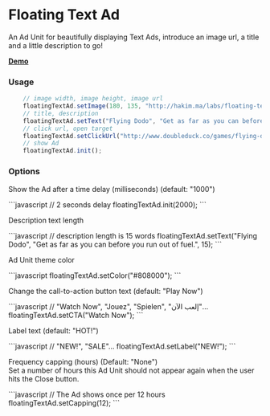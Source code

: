 Floating Text Ad
================

An Ad Unit for beautifully displaying Text Ads, introduce an image url, a title and a little description to go!

<a href="http://hakim.ma/labs/floating-text-ad/"><b>Demo</b></a>

<h3>Usage</h3>

```javascript
	// image width, image height, image url
	floatingTextAd.setImage(180, 135, "http://hakim.ma/labs/floating-text-ad/thumb.jpg");
	// title, description
	floatingTextAd.setText("Flying Dodo", "Get as far as you can before you run out of fuel.");
	// click url, open target
	floatingTextAd.setClickUrl("http://www.doubleduck.co/games/flying-dodo/", "_blank");
	// show Ad
	floatingTextAd.init();
```

<h3>Options</h3>
<p>Show the Ad after a time delay (milliseconds) (default: "1000")</p>
```javascript
	// 2 seconds delay
	floatingTextAd.init(2000);
```
<p>Description text length</p>
```javascript
	// description length is 15 words
	floatingTextAd.setText("Flying Dodo", "Get as far as you can before you run out of fuel.", 15);
```
<p>Ad Unit theme color</p>
```javascript
	floatingTextAd.setColor("#808000");
```
<p>Change the call-to-action button text (default: "Play Now")</p>
```javascript
	// "Watch Now", "Jouez", "Spielen", "إلعب الآن"…
	floatingTextAd.setCTA("Watch Now");
```
<p>Label text (default: "HOT!")</p>
```javascript
	// "NEW!", "SALE"…
	floatingTextAd.setLabel("NEW!");
```
<p>Frequency capping (hours) (Default: "None")<br />
Set a number of hours this Ad Unit should not appear again when the user hits the Close button.
</p>
```javascript
	// The Ad shows once per 12 hours
	floatingTextAd.setCapping(12);
```

